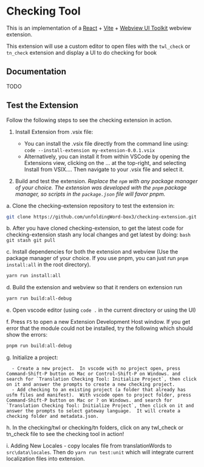 # Checking Tool

This is an implementation of a [React](https://reactjs.org/) + [Vite](https://vitejs.dev/) + [Webview UI Toolkit](https://github.com/microsoft/vscode-webview-ui-toolkit) webview extension.

This extension will use a custom editor to open files with the `twl_check` or `tn_check` extension and display a UI to do checking for book 

## Documentation

TODO

## Test the Extension
Follow the following steps to see the checking extension in action.

1. Install Extension from .vsix file:

   - You can install the .vsix file directly from the command line using:
         `code --install-extension my-extension-0.0.1.vsix`
   - Alternatively, you can install it from within VSCode by opening the Extensions view, clicking on the ... at the top-right, and selecting Install from VSIX.... Then navigate to your .vsix file and select it.

2. Build and test the extension. _Replace the `npm` with any package manager of your choice. The extension was developed with the `pnpm` package manager, so scripts in the `package.json` file will favor pnpm._

  a. Clone the checking-extension repository to test the extension in:

```bash
git clone https://github.com/unfoldingWord-box3/checking-extension.git
```

  b. After you have cloned checking-extension, to get the latest code for checking-extension stash any local changes and get latest by doing:
       ```bash
       git stash
       git pull
       ```

  c. Install dependencies for both the extension and webview (Use the package manager of your choice. If you use pnpm, you can just run `pnpm install:all` in the root directory).

```bash
yarn run install:all
```

  d. Build the extension and webview so that it renders on extension run

```bash
yarn run build:all-debug
```

  e. Open vscode editor (using `code .` in the current directory or using the UI)

  f. Press `F5` to open a new Extension Development Host window.  If you get error that the module could not be installed, try the following which should show the errors:

```bash
pnpm run build:all-debug
```

  g. Initialize a project:

      - Create a new project.  In vscode with no project open, press Command-Shift-P button on Mac or Control-Shift-P on Windows. and search for `Translation Checking Tool: Initialize Project`, then click on it and answer the prompts to create a new checking project.
      - Add checking to an existing project (a folder that already has usfm files and manifest).  With vscode open to project folder, press Command-Shift-P button on Mac or ? on Windows. and search for `Translation Checking Tool: Initialize Project`, then click on it and answer the prompts to select gateway language.  It will create a checking folder and metadata.json.

  h. In the checking/twl or checking/tn folders, click on any twl_check or tn_check file to see the checking tool in action!

  i. Adding New Locales - copy locales file from translationWords to `src\data\locales`. Then do `yarn run test:unit` which will integrate current localization files into extension.

